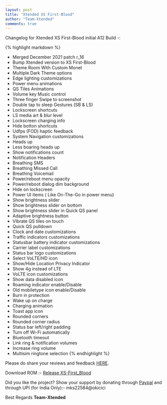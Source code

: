 ```yaml
---
layout: post
title: "Xtended XS First-Blood"
author: "Team-Xtended"
comments: true
---
```

Changelog for Xtended XS First-Blood initial A12 Build -:

{% highlight markdown %}

* Merged December 2021 patch r_16
* Bump Xtended version to XS First-Blood
* Theme Room With Custom Monet
* Multiple Dark Theme options
* Edge lighting customizations
* Power menu animations
* QS Tiles Animations
* Volume key Music control 
* Three finger Swipe to screenshot
* Double tap to sleep Gestures (SB & LS)
* Lockscreen shortcuts
* LS media art & blur level
* Lockscreen charging info
* Hide botton shortcuts
* Udfps (FOD) haptic feedback
* System Navigation customizations
* Heads up
* Less boaring heads up
* Show notifications count
* Notification Headers
* Breathing SMS
* Breathing Missed Call
* Breathing Voicemail
* Power/reboot menu opacity
* Power/reboot dialog dim background
* Hide on lockscreen
* Power UI items ( Like On-The-Go in power menu)
* Show brightness slider
* Show brightness slider on bottom
* Show brightness slider in Quick QS panel
* Adaptive brightness button
* Vibrate QS tiles on touch
* Quick QS pulldown
* Clock and date customizations
* Traffic indicators customizations
* Statusbar battery indicator customizations
* Carrier label customizations
* Status bar logo customizations
* Select VoLTE/HD icon
* Show/Hide Location Privacy Indicator
* Show 4g instead of LTE
* VoLTE icon customizations
* Show data disabled icon
* Roaming indicator enable/Disable
* Old mobiletype icon enable/Disable
* Burn in protection
* Wake up on charge
* Charging animation
* Toast app icon
* Rounded corners
* Rounded corner radius
* Status bar left/right padding
* Turn off Wi-Fi automatically
* Bluetooth timeout
* Link ring & notification volumes
* Increase ring volume
* Multisim ringtone selection
{% endhighlight %}

Please do share your reviews and feedback [HERE](https://sourceforge.net/projects/xtended/reviews). 

Download ROM :- [Release XS-First_Blood](https://downloads.project-xtended.org/) 

Did you like the project? Show your support by donating through [Paypal](https://www.paypal.me/superdroidbond) and  through UPI (for India Only):- mks22584@okicici

Best Regards
**Team-Xtended**

